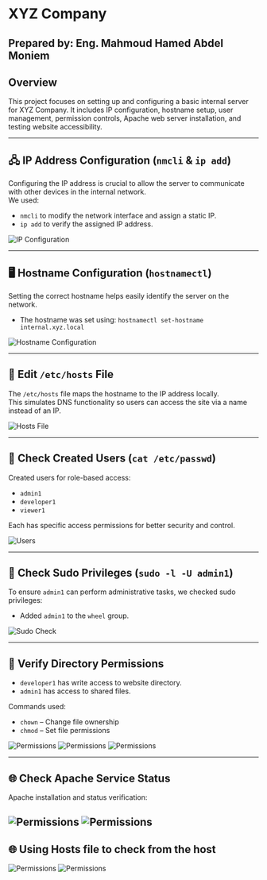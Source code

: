 # XYZ Company 
**Prepared by:** Eng. Mahmoud Hamed Abdel Moniem
---
## Overview

This project focuses on setting up and configuring a basic internal server for XYZ Company. It includes IP configuration, hostname setup, user management, permission controls, Apache web server installation, and testing website accessibility.

---

## 🖧 IP Address Configuration (`nmcli` & `ip add`)

Configuring the IP address is crucial to allow the server to communicate with other devices in the internal network.  
We used:

- `nmcli` to modify the network interface and assign a static IP.  
- `ip add` to verify the assigned IP address.

![IP Configuration](images/1.png)

---

## 🖥️ Hostname Configuration (`hostnamectl`)

Setting the correct hostname helps easily identify the server on the network.

- The hostname was set using: `hostnamectl set-hostname internal.xyz.local`

![Hostname Configuration](images/2.png)

---

## 📄 Edit `/etc/hosts` File

The `/etc/hosts` file maps the hostname to the IP address locally.  
This simulates DNS functionality so users can access the site via a name instead of an IP.

![Hosts File](images/3.png)

---

## 👥 Check Created Users (`cat /etc/passwd`)

Created users for role-based access:

- `admin1`
- `developer1`
- `viewer1`

Each has specific access permissions for better security and control.

![Users](images/4.png)

---

## 🔐 Check Sudo Privileges (`sudo -l -U admin1`)

To ensure `admin1` can perform administrative tasks, we checked sudo privileges:

- Added `admin1` to the `wheel` group.

![Sudo Check](images/5.png)

---

## 📁 Verify Directory Permissions

- `developer1` has write access to website directory.
- `admin1` has access to shared files.
  
Commands used:

- `chown` – Change file ownership  
- `chmod` – Set file permissions

![Permissions](images/6.png)
![Permissions](images/7.png)
![Permissions](images/8.png)

---

## 🌐 Check Apache Service Status

Apache installation and status verification:

![Permissions](images/9.1.png)
![Permissions](images/9.png)
---

## 🌐 Using Hosts file to check from the host

![Permissions](images/10.png)
![Permissions](images/11.png)
